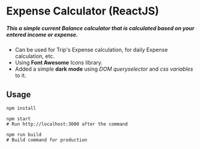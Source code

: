 # Expense Calculator (ReactJS)

##### This a simple current Balance calculator that is calculated based on your entered income or expense.
- Can be used for Trip's Expense calculation, for daily Expense calculation, etc.
- Using **Font Awesome** Icons library.
- Added a simple **dark mode** using *DOM queryselector* and *css variables* to it.


## Usage
```
npm install

npm start
# Run http://localhost:3000 after the command

npm run build
# Build command for production
```

